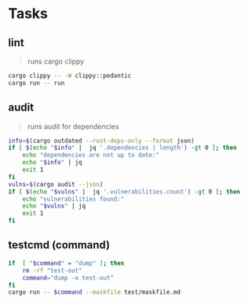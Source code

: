 # Tasks

## lint

> runs cargo clippy

```bash
cargo clippy -- -W clippy::pedantic
cargo run -- run
```

## audit

> runs audit for dependencies

```bash
info=$(cargo outdated --root-deps-only --format json)
if [ $(echo "$info" |  jq '.dependencies | length') -gt 0 ]; then
    echo "dependencies are not up to date:"
    echo "$info" | jq
    exit 1
fi
vulns=$(cargo audit --json)
if [ $(echo "$vulns" |  jq '.vulnerabilities.count') -gt 0 ]; then
    echo "vulnerabilities found:"
    echo "$vulns" | jq
    exit 1
fi
```

## testcmd (command)

```bash
if  [ "$command" = "dump" ]; then
    rm -rf "test-out"
    command="dump -o test-out"
fi
cargo run -- $command --maskfile test/maskfile.md
```
